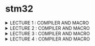 # stm32
<details><summary> LECTURE 1 : COMPILER AND MACRO </summary>
  
</details>
<details><summary> LECTURE 2 : COMPILER AND MACRO </summary>
  
</details>
<details><summary> LECTURE 3 : COMPILER AND MACRO </summary>
  
</details>
<details><summary> LECTURE 4 : COMPILER AND MACRO </summary>
  
</details>
